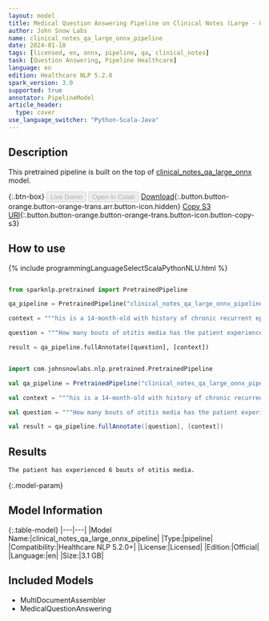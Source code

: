 ```yaml
---
layout: model
title: Medical Question Answering Pipeline on Clinical Notes (Large - ONNX)
author: John Snow Labs
name: clinical_notes_qa_large_onnx_pipeline
date: 2024-01-10
tags: [licensed, en, onnx, pipeline, qa, clinical_notes]
task: [Question Answering, Pipeline Healthcare]
language: en
edition: Healthcare NLP 5.2.0
spark_version: 3.0
supported: true
annotator: PipelineModel
article_header:
  type: cover
use_language_switcher: "Python-Scala-Java"
---
```


## Description

This pretrained pipeline is built on the top of [clinical_notes_qa_large_onnx](https://nlp.johnsnowlabs.com/2023/08/17/clinical_notes_qa_large_onnx_en.html) model.

{:.btn-box}
<button class="button button-orange" disabled>Live Demo</button>
<button class="button button-orange" disabled>Open in Colab</button>
[Download](https://s3.amazonaws.com/auxdata.johnsnowlabs.com/clinical/models/clinical_notes_qa_large_onnx_pipeline_en_5.2.0_3.0_1704898681467.zip){:.button.button-orange.button-orange-trans.arr.button-icon.hidden}
[Copy S3 URI](s3://auxdata.johnsnowlabs.com/clinical/models/clinical_notes_qa_large_onnx_pipeline_en_5.2.0_3.0_1704898681467.zip){:.button.button-orange.button-orange-trans.button-icon.button-copy-s3}

## How to use



<div class="tabs-box" markdown="1">
{% include programmingLanguageSelectScalaPythonNLU.html %}
  
```python

from sparknlp.pretrained import PretrainedPipeline

qa_pipeline = PretrainedPipeline("clinical_notes_qa_large_onnx_pipeline", "en", "clinical/models")

context = """his is a 14-month-old with history of chronic recurrent episodes of otitis media, totalling 6 bouts, requiring antibiotics since birth. There is also associated chronic nasal congestion. There had been no bouts of spontaneous tympanic membrane perforation, but there had been elevations of temperature up to 102 during the acute infection. He is being admitted at this time for myringotomy and tube insertion under general facemask anesthesia."""

question = """How many bouts of otitis media has the patient experienced?"""

result = qa_pipeline.fullAnnotate([question], [context])

```
```scala

import com.johnsnowlabs.nlp.pretrained.PretrainedPipeline

val qa_pipeline = PretrainedPipeline("clinical_notes_qa_large_onnx_pipeline", "en", "clinical/models")

val context = """his is a 14-month-old with history of chronic recurrent episodes of otitis media, totalling 6 bouts, requiring antibiotics since birth. There is also associated chronic nasal congestion. There had been no bouts of spontaneous tympanic membrane perforation, but there had been elevations of temperature up to 102 during the acute infection. He is being admitted at this time for myringotomy and tube insertion under general facemask anesthesia."""

val question = """How many bouts of otitis media has the patient experienced?"""

val result = qa_pipeline.fullAnnotate([question], [context])

```
</div>

## Results

```bash
The patient has experienced 6 bouts of otitis media.
```

{:.model-param}
## Model Information

{:.table-model}
|---|---|
|Model Name:|clinical_notes_qa_large_onnx_pipeline|
|Type:|pipeline|
|Compatibility:|Healthcare NLP 5.2.0+|
|License:|Licensed|
|Edition:|Official|
|Language:|en|
|Size:|3.1 GB|

## Included Models

- MultiDocumentAssembler
- MedicalQuestionAnswering
